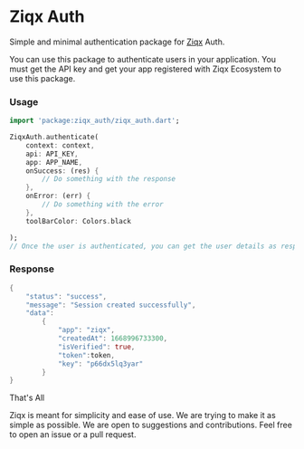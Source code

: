 # Ziqx Auth
Simple and minimal authentication package for [Ziqx](https://ziqx.in) Auth.

You can use this package to authenticate users in your application.
You must get the API key and get your app registered with Ziqx Ecosystem to use this package.

### Usage
```dart
import 'package:ziqx_auth/ziqx_auth.dart';

ZiqxAuth.authenticate(
    context: context,
    api: API_KEY,
    app: APP_NAME,
    onSuccess: (res) {
        // Do something with the response
    },
    onError: (err) {
        // Do something with the error
    },
    toolBarColor: Colors.black

);
// Once the user is authenticated, you can get the user details as response.
```

### Response
```dart
{
    "status": "success", 
    "message": "Session created successfully", 
    "data": 
        {
            "app": "ziqx", 
            "createdAt": 1668996733300, 
            "isVerified": true, 
            "token":token,
            "key": "p66dx5lq3yar"
        }
}
```

That's All

Ziqx is meant for simplicity and ease of use. We are trying to make it as simple as possible. We are open to suggestions and contributions. Feel free to open an issue or a pull request.
